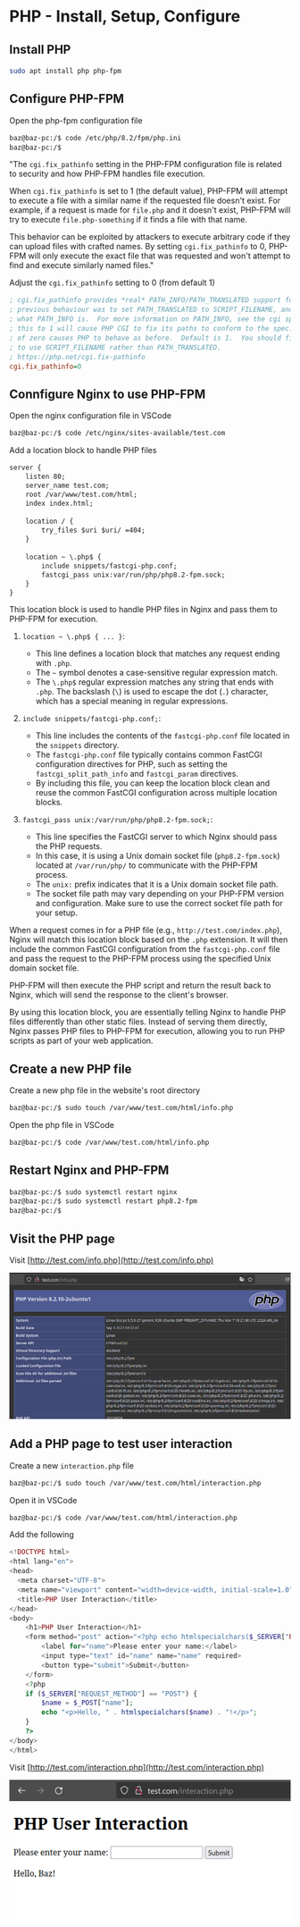 # PHP - Install, Setup, Configure

## Install PHP

```sh
sudo apt install php php-fpm
```

## Configure PHP-FPM

Open the php-fpm configuration file

```sh
baz@baz-pc:/$ code /etc/php/8.2/fpm/php.ini
baz@baz-pc:/$
```

"The `cgi.fix_pathinfo` setting in the PHP-FPM configuration file is related to security and how PHP-FPM handles file execution.

When `cgi.fix_pathinfo` is set to 1 (the default value), PHP-FPM will attempt to execute a file with a similar name if the requested file doesn't exist. For example, if a request is made for `file.php` and it doesn't exist, PHP-FPM will try to execute `file.php-something` if it finds a file with that name.

This behavior can be exploited by attackers to execute arbitrary code if they can upload files with crafted names. By setting `cgi.fix_pathinfo` to 0, PHP-FPM will only execute the exact file that was requested and won't attempt to find and execute similarly named files."

Adjust the `cgi.fix_pathinfo` setting to 0 (from default 1)

```ini
; cgi.fix_pathinfo provides *real* PATH_INFO/PATH_TRANSLATED support for CGI.  PHP's
; previous behaviour was to set PATH_TRANSLATED to SCRIPT_FILENAME, and to not grok
; what PATH_INFO is.  For more information on PATH_INFO, see the cgi specs.  Setting
; this to 1 will cause PHP CGI to fix its paths to conform to the spec.  A setting
; of zero causes PHP to behave as before.  Default is 1.  You should fix your scripts
; to use SCRIPT_FILENAME rather than PATH_TRANSLATED.
; https://php.net/cgi.fix-pathinfo
cgi.fix_pathinfo=0
```

## Connfigure Nginx to use PHP-FPM

Open the nginx configuration file in VSCode

```sh
baz@baz-pc:/$ code /etc/nginx/sites-available/test.com
```

Add a location block to handle PHP files

```nginx
server {
    listen 80;
    server_name test.com;
    root /var/www/test.com/html;
    index index.html;

    location / {
        try_files $uri $uri/ =404;
    }

    location ~ \.php$ {
        include snippets/fastcgi-php.conf;
        fastcgi_pass unix:var/run/php/php8.2-fpm.sock;
    }
}
```

This location block is used to handle PHP files in Nginx and pass them to PHP-FPM for execution.

1. `location ~ \.php$ { ... }`:

   - This line defines a location block that matches any request ending with `.php`.
   - The `~` symbol denotes a case-sensitive regular expression match.
   - The `\.php$` regular expression matches any string that ends with `.php`. The backslash (`\`) is used to escape the dot (`.`) character, which has a special meaning in regular expressions.

2. `include snippets/fastcgi-php.conf;`:

   - This line includes the contents of the `fastcgi-php.conf` file located in the `snippets` directory.
   - The `fastcgi-php.conf` file typically contains common FastCGI configuration directives for PHP, such as setting the `fastcgi_split_path_info` and `fastcgi_param` directives.
   - By including this file, you can keep the location block clean and reuse the common FastCGI configuration across multiple location blocks.

3. `fastcgi_pass unix:/var/run/php/php8.2-fpm.sock;`:
   - This line specifies the FastCGI server to which Nginx should pass the PHP requests.
   - In this case, it is using a Unix domain socket file (`php8.2-fpm.sock`) located at `/var/run/php/` to communicate with the PHP-FPM process.
   - The `unix:` prefix indicates that it is a Unix domain socket file path.
   - The socket file path may vary depending on your PHP-FPM version and configuration. Make sure to use the correct socket file path for your setup.

When a request comes in for a PHP file (e.g., `http://test.com/index.php`), Nginx will match this location block based on the `.php` extension. It will then include the common FastCGI configuration from the `fastcgi-php.conf` file and pass the request to the PHP-FPM process using the specified Unix domain socket file.

PHP-FPM will then execute the PHP script and return the result back to Nginx, which will send the response to the client's browser.

By using this location block, you are essentially telling Nginx to handle PHP files differently than other static files. Instead of serving them directly, Nginx passes PHP files to PHP-FPM for execution, allowing you to run PHP scripts as part of your web application.

## Create a new PHP file

Create a new php file in the website's root directory

```sh
baz@baz-pc:/$ sudo touch /var/www/test.com/html/info.php
```

Open the php file in VSCode

```sh
baz@baz-pc:/$ code /var/www/test.com/html/info.php
```

## Restart Nginx and PHP-FPM

```sh
baz@baz-pc:/$ sudo systemctl restart nginx
baz@baz-pc:/$ sudo systemctl restart php8.2-fpm
baz@baz-pc:/$

```

## Visit the PHP page

Visit [http://test.com/info.php](http://test.com/info.php)

![first-php-page](images/first-php-page.png)

## Add a PHP page to test user interaction

Create a new `interaction.php` file

```sh
baz@baz-pc:/$ sudo touch /var/www/test.com/html/interaction.php
```

Open it in VSCode

```sh
baz@baz-pc:/$ code /var/www/test.com/html/interaction.php
```

Add the following

```php
<!DOCTYPE html>
<html lang="en">
<head>
  <meta charset="UTF-8">
  <meta name="viewport" content="width=device-width, initial-scale=1.0">
  <title>PHP User Interaction</title>
</head>
<body>
    <h1>PHP User Interaction</h1>
    <form method="post" action="<?php echo htmlspecialchars($_SERVER["PHP_SELF"]); ?>">
        <label for="name">Please enter your name:</label>
        <input type="text" id="name" name="name" required>
        <button type="submit">Submit</button>
    </form>
    <?php
    if ($_SERVER["REQUEST_METHOD"] == "POST") {
        $name = $_POST["name"];
        echo "<p>Hello, " . htmlspecialchars($name) . "!</p>";
    }
    ?>
</body>
</html>
```

Visit [http://test.com/interaction.php](http://test.com/interaction.php)

![first-php-interaction-page](images/first-php-interaction-page.png)
